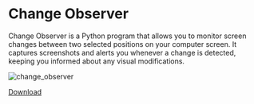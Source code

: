 # Change Observer
Change Observer is a Python program that allows you to monitor screen changes between two selected positions on your computer screen. It captures screenshots and alerts you whenever a change is detected, keeping you informed about any visual modifications.

![change_observer](https://github.com/DroidExter/Change-Observer/assets/73828018/0541ee67-ea76-4e71-8ea7-0fac7d5fc885)

[Download](https://github.com/DroidExter/Change-Observer/releases/latest/download/Change_Observer.exe)
